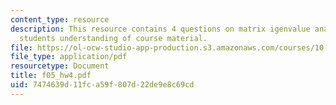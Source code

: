 ```yaml
---
content_type: resource
description: This resource contains 4 questions on matrix igenvalue analysis to test
  students understanding of course material.
file: https://ol-ocw-studio-app-production.s3.amazonaws.com/courses/10-34-numerical-methods-applied-to-chemical-engineering-fall-2005/7474639d11fca59f807d22de9e8c69cd_f05_hw4.pdf
file_type: application/pdf
resourcetype: Document
title: f05_hw4.pdf
uid: 7474639d-11fc-a59f-807d-22de9e8c69cd
---
```

